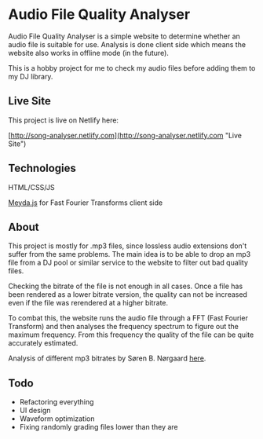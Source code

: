 # Audio File Quality Analyser

Audio File Quality Analyser is a simple website to determine whether an audio file is suitable for use. Analysis is done client side which means the website also works in offline mode (in the future).

This is a hobby project for me to check my audio files before adding them to my DJ library.


## Live Site

This project is live on Netlify here:

[http://song-analyser.netlify.com](http://song-analyser.netlify.com "Live Site")


## Technologies

HTML/CSS/JS

[Meyda.js](https://meyda.js.org/) for Fast Fourier Transforms client side
## About

This project is mostly for .mp3 files, since lossless audio extensions don't suffer from the same problems. The main idea is to be able to drop an mp3 file from a DJ pool or similar service to the website to filter out bad quality files.

Checking the bitrate of the file is not enough in all cases. Once a file has been rendered as a lower bitrate version, the quality can not be increased even if the file was rerendered at a higher bitrate.

To combat this, the website runs the audio file through a FFT (Fast Fourier Transform) and then analyses the frequency spectrum to figure out the maximum frequency. From this frequency the quality of the file can be quite accurately estimated.

Analysis of different mp3 bitrates by Søren B. Nørgaard [here](http://soerenbnoergaard.dk/project_mp3_comparison.html).

## Todo

- Refactoring everything
- UI design
- Waveform optimization
- Fixing randomly grading files lower than they are

